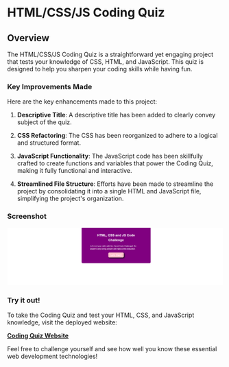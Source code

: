 # HTML/CSS/JS Coding Quiz

## Overview

The HTML/CSS/JS Coding Quiz is a straightforward yet engaging project that tests your knowledge of CSS, HTML, and JavaScript. This quiz is designed to help you sharpen your coding skills while having fun.

### Key Improvements Made

Here are the key enhancements made to this project:

1. **Descriptive Title**: A descriptive title has been added to clearly convey subject of the quiz.

2. **CSS Refactoring**: The CSS has been reorganized to adhere to a logical and structured format.

3. **JavaScript Functionality**: The JavaScript code has been skillfully crafted to create functions and variables that power the Coding Quiz, making it fully functional and interactive.

4. **Streamlined File Structure**: Efforts have been made to streamline the project by consolidating it into a single HTML and JavaScript file, simplifying the project's organization.

### Screenshot

![Screenshot of the Coding Quiz](./assets/images/Cattura.PNG)

### Try it out!

To take the Coding Quiz and test your HTML, CSS, and JavaScript knowledge, visit the deployed website:

[**Coding Quiz Website**](https://purplelume.github.io/Coding-quiz/)

Feel free to challenge yourself and see how well you know these essential web development technologies!
